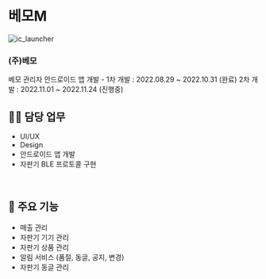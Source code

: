 # 베모M
![ic_launcher](https://user-images.githubusercontent.com/79048895/191905011-2f9ba5ac-7741-4d44-9901-932dcc5dcf86.png)  
### **(주)베모** 
베모 관리자 안드로이드 앱 개발 -
  1차 개발 : 2022.08.29 ~ 2022.10.31 (완료)
  2차 개발 : 2022.11.01 ~ 2022.11.24 (진행중)
<br>

## 🧑‍💻 담당 업무
- UI/UX
- Design
- 안드로이드 앱 개발
- 자판기 BLE 프로토콜 구현
<br>

## 🔔 주요 기능
- 매출 관리
- 자판기 기기 관리
- 자판기 상품 관리
- 알림 서비스 (품절, 동글, 공지, 변경)
- 자판기 동글 관리
